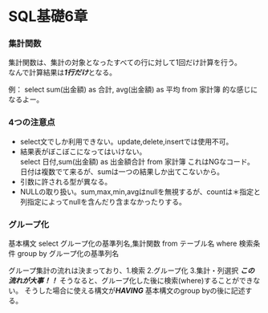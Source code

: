 # SQL基礎6章
### 集計関数
集計関数は、集計の対象となったすべての行に対して1回だけ計算を行う。  
なんで計算結果は***1行だけ***となる。

例：
    select sum(出金額) as 合計,
           avg(出金額) as 平均
    from 家計簿
的な感じになるよー。

### 4つの注意点
- select文でしか利用できない。update,delete,insertでは使用不可。
- 結果表がぼこぼこになってはいけない。  
    select 日付,sum(出金額) as 出金額合計
    from 家計簿
 これはNGなコード。日付は複数でて来るが、sumは一つの結果しか出てこないから。
 - 引数に許される型が異なる。
 - NULLの取り扱い。sum,max,min,avgはnullを無視するが、countは＊指定と列指定によってnullを含んだり含まなかったりする。
 
 ### グループ化
 基本構文
     select グループ化の基準列名,集計関数
     from テーブル名
     where 検索条件
     group by グループ化の基準列名
     
 グループ集計の流れは決まっており、1.検索
                                2.グループ化
                                3.集計・列選択     ***この流れが大事！！***
そうなると、グループ化した後に検索(where)することができない。
そうした場合に使える構文が***HAVING***
基本構文のgroup byの後に記述する。
 
 
